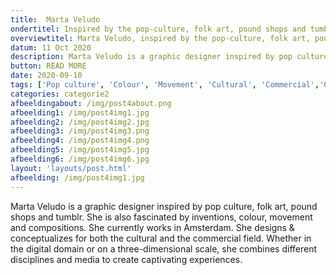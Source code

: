 ```yaml
---
title:  Marta Veludo
ondertitel: Inspired by the pop-culture, folk art, pound shops and tumblr
overviewtitel: Marta Veludo, inspired by the pop-culture, folk art, pound shops and tumblr
datum: 11 Oct 2020
description: Marta Veludo is a graphic designer inspired by pop culture, folk art, pound shops and tumblr. She is also fascinated by inventions, colour, movement and compositions.
button: READ MORE
date: 2020-09-10
tags: ['Pop culture', 'Colour', 'Movement', 'Cultural', 'Commercial','Graphic design']
categories: categorie2
afbeeldingabout: /img/post4about.png
afbeelding1: /img/post4img1.jpg
afbeelding2: /img/post4img2.jpg
afbeelding3: /img/post4img3.png
afbeelding4: /img/post4img4.png
afbeelding5: /img/post4img5.jpg
afbeelding6: /img/post4img6.jpg
layout: 'layouts/post.html'
afbeelding: /img/post4img1.jpg
---
```


Marta Veludo is a graphic designer inspired by pop culture, folk art, pound shops and tumblr. She is also fascinated by inventions, colour, movement and compositions. She currently works in Amsterdam. She designs & conceptualizes for both the cultural and the commercial field. Whether in the digital domain or on a three-dimensional scale, she combines different disciplines and media to create captivating experiences.
